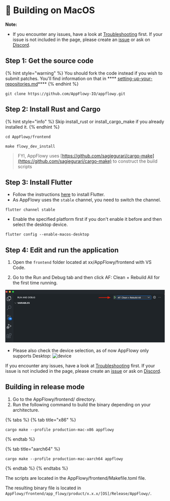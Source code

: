 # 🍎 Building on MacOS

**Note:**

* If you encounter any issues, have a look at [Troubleshooting](https://github.com/AppFlowy-IO/appflowy/wiki/Troubleshooting) first. If your issue is not included in the page, please create an [issue](https://github.com/AppFlowy-IO/appflowy/issues/new/choose) or ask on [Discord](https://discord.gg/9Q2xaN37tV).

## **Step 1: Get the source code**

{% hint style="warning" %}
You should fork the code instead if you wish to submit patches. You'll find information on that in \*\*\*\* [setting-up-your-repositories.md](../submitting-code/setting-up-your-repositories.md "mention")\*\*\*\*
{% endhint %}

```shell
git clone https://github.com/AppFlowy-IO/appflowy.git
```

## **Step 2: Install Rust and Cargo**

{% hint style="info" %}
Skip install\_rust or install\_cargo\_make if you already installed it.
{% endhint %}

```shell
cd AppFlowy/frontend
```

```shell
make flowy_dev_install
```

> FYI, AppFlowy uses [https://github.com/sagiegurari/cargo-make](https://github.com/sagiegurari/cargo-make) to construct the build scripts

## **Step 3: Install Flutter**

* Follow the instructions [here](https://flutter.dev/docs/get-started/install) to install Flutter.
* As AppFlowy uses the `stable` channel, you need to switch the channel.

```shell
flutter channel stable
```

* Enable the specified platform first if you don't enable it before and then select the desktop device.

```shell
flutter config --enable-macos-desktop
```

## **Step 4: Edit and run the application**

1. Open the `frontend` folder located at xx/AppFlowy/frontend with VS Code.

2. Go to the Run and Debug tab and then click AF: Clean + Rebuild All for the first time running.

![img.png](../../../../.gitbook/assets/launch_appflowy.png)

* Please also check the device selection, as of now AppFlowy only supports Desktop: ![device](https://user-images.githubusercontent.com/86001920/144546864-cebbf0c0-4eef-424e-93c7-e1e6b3a59669.png)

If you encounter any issues, have a look at [Troubleshooting](https://appflowy.gitbook.io/docs/essential-documentation/contribute-to-appflowy/software-contributions/environment-setup/trouble-shotting) first. If your issue is not included in the page, please create an [issue](https://github.com/AppFlowy-IO/appflowy/issues/new/choose) or ask on [Discord](https://discord.gg/9Q2xaN37tV).

## Building in release mode

1. Go to the AppFlowy/frontend/ directory.
2. Run the following command to build the binary depending on your architecture.

{% tabs %}
{% tab title="x86" %}
```shell
cargo make --profile production-mac-x86 appflowy
```
{% endtab %}

{% tab title="aarch64" %}
```shell
cargo make --profile production-mac-aarch64 appflowy
```
{% endtab %}
{% endtabs %}

The scripts are located in the AppFlowy/frontend/Makefile.toml file.

The resulting binary file is located in `AppFlowy/frontend/app_flowy/product/x.x.x/[OS]/Release/AppFlowy/`.


